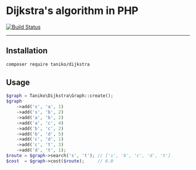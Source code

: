 # Dijkstra's algorithm in PHP
[![Build Status](https://travis-ci.org/taniko/dijkstra.svg?branch=master)](https://travis-ci.org/taniko/dijkstra)

---

## Installation
```sh
composer require taniko/dijkstra
```

## Usage
```php
$graph = Taniko\Dijkstra\Graph::create();
$graph
    ->add('s', 'a', 1)
    ->add('s', 'b', 2)
    ->add('a', 'b', 2)
    ->add('a', 'c', 4)
    ->add('b', 'c', 2)
    ->add('b', 'd', 5)
    ->add('c', 'd', 1)
    ->add('c', 't', 3)
    ->add('d', 't', 1);
$route = $graph->search('s', 't'); // ['s', 'b', 'c', 'd', 't']
$cost  = $graph->cost($route);     // 6.0
```
